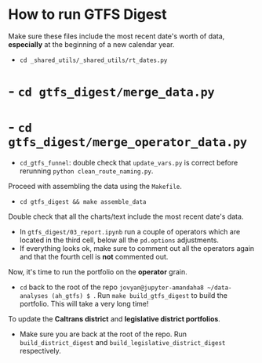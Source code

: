 # How to run GTFS Digest
Make sure these files include the most recent date's worth of data, **especially** at the  beginning of a new calendar year. 
- `cd _shared_utils/_shared_utils/rt_dates.py`
# -  `cd gtfs_digest/merge_data.py`
# -  `cd gtfs_digest/merge_operator_data.py`
-  `cd_gtfs_funnel`: double check that `update_vars.py` is correct before rerunning `python clean_route_naming.py`.

Proceed with assembling the data using the `Makefile`.<br>
- `cd gtfs_digest && make assemble_data`<br>

Double check that all the charts/text include the most recent date's data.<br>
-  In `gtfs_digest/03_report.ipynb` run a couple of operators which are located in the third cell, below all the `pd.options` adjustments.<br>
-  If everything looks ok, make sure to comment out all the operators again and that the fourth cell is **not** commented out. <br>

Now, it's time to run the portfolio on the **operator** grain.<br>
-  `cd` back to the root of the repo `jovyan@jupyter-amandaha8 ~/data-analyses (ah_gtfs) $ `. Run `make build_gtfs_digest` to build the portfolio. This will take a very long time!<br>

To update the **Caltrans district** and **legislative district portfolios**.<br>
-  Make sure you are back at the root of the repo. Run `build_district_digest` and `build_legislative_district_digest` respectively. <br>